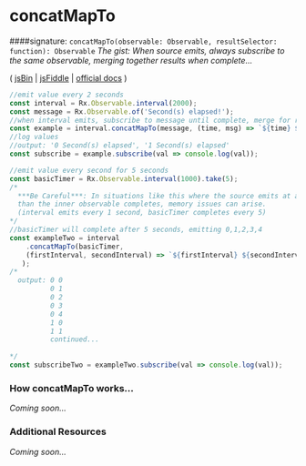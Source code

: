 # concatMapTo
####signature: `concatMapTo(observable: Observable, resultSelector: function): Observable`
*The gist: When source emits, always subscribe to the same observable, merging together results when complete...*

( [jsBin](http://jsbin.com/caqiruqula/1/edit?js,console) | [jsFiddle](https://jsfiddle.net/qg6qfqLz/33/) | [official docs](http://reactivex.io/rxjs/class/es6/Observable.js~Observable.html#instance-method-concatMapTo) )

```js
//emit value every 2 seconds
const interval = Rx.Observable.interval(2000);
const message = Rx.Observable.of('Second(s) elapsed!');
//when interval emits, subscribe to message until complete, merge for result
const example = interval.concatMapTo(message, (time, msg) => `${time} ${msg}`);
//log values
//output: '0 Second(s) elapsed', '1 Second(s) elapsed'
const subscribe = example.subscribe(val => console.log(val));

//emit value every second for 5 seconds
const basicTimer = Rx.Observable.interval(1000).take(5);
/* 
  ***Be Careful***: In situations like this where the source emits at a faster pace
  than the inner observable completes, memory issues can arise.
  (interval emits every 1 second, basicTimer completes every 5)
*/
//basicTimer will complete after 5 seconds, emitting 0,1,2,3,4
const exampleTwo = interval
	.concatMapTo(basicTimer, 
  	(firstInterval, secondInterval) => `${firstInterval} ${secondInterval}`
   );
/*
  output: 0 0
          0 1
          0 2
          0 3
          0 4
          1 0
          1 1
          continued...
          
*/
const subscribeTwo = exampleTwo.subscribe(val => console.log(val));
```

### How concatMapTo works...
*Coming soon...*


### Additional Resources
*Coming soon...*